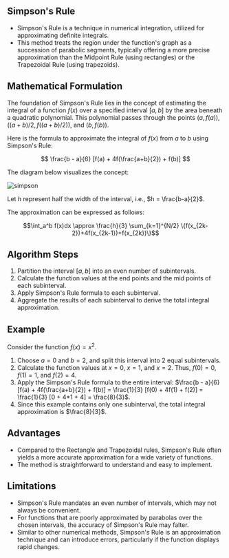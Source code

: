 ## Simpson's Rule

- Simpson's Rule is a technique in numerical integration, utilized for approximating definite integrals.
- This method treats the region under the function's graph as a succession of parabolic segments, typically offering a more precise approximation than the Midpoint Rule (using rectangles) or the Trapezoidal Rule (using trapezoids).

## Mathematical Formulation

The foundation of Simpson's Rule lies in the concept of estimating the integral of a function $f(x)$ over a specified interval $[a, b]$ by the area beneath a quadratic polynomial. This polynomial passes through the points $(a, f(a))$, $((a+b)/2, f((a+b)/2))$, and $(b, f(b))$.

Here is the formula to approximate the integral of $f(x)$ from $a$ to $b$ using Simpson's Rule:

$$
\frac{b - a}{6} [f(a) + 4f(\frac{a+b}{2}) + f(b)]
$$

The diagram below visualizes the concept:

![simpson](https://user-images.githubusercontent.com/37275728/188944644-e3f47dbf-ba97-472f-8891-7e12906566d3.png)

Let $h$ represent half the width of the interval, i.e., $h = \frac{b-a}{2}$.

The approximation can be expressed as follows:

$$\int_a^b f(x)dx \approx \frac{h}{3} \sum_{k=1}^{N/2} \{f(x_{2k-2})+4f(x_{2k-1})+f(x_{2k})\}$$

## Algorithm Steps

1. Partition the interval $[a, b]$ into an even number of subintervals.
2. Calculate the function values at the end points and the mid points of each subinterval.
3. Apply Simpson's Rule formula to each subinterval.
4. Aggregate the results of each subinterval to derive the total integral approximation.

## Example

Consider the function $f(x) = x^2$.

1. Choose $a = 0$ and $b = 2$, and split this interval into 2 equal subintervals.
2. Calculate the function values at $x = 0$, $x = 1$, and $x = 2$. Thus, $f(0) = 0$, $f(1) = 1$, and $f(2) = 4$.
3. Apply the Simpson's Rule formula to the entire interval: $\frac{b - a}{6} [f(a) + 4f(\frac{a+b}{2}) + f(b)] = \frac{1}{3} [f(0) + 4f(1) + f(2)] = \frac{1}{3} [0 + 4*1 + 4] = \frac{8}{3}$.
4. Since this example contains only one subinterval, the total integral approximation is $\frac{8}{3}$.

## Advantages

- Compared to the Rectangle and Trapezoidal rules, Simpson's Rule often yields a more accurate approximation for a wide variety of functions.
- The method is straightforward to understand and easy to implement.

## Limitations

- Simpson's Rule mandates an even number of intervals, which may not always be convenient.
- For functions that are poorly approximated by parabolas over the chosen intervals, the accuracy of Simpson's Rule may falter.
- Similar to other numerical methods, Simpson's Rule is an approximation technique and can introduce errors, particularly if the function displays rapid changes.
